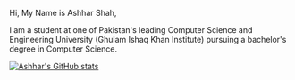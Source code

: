 Hi, My Name is Ashhar Shah,

I am a student at one of Pakistan's leading Computer Science and Engineering University (Ghulam Ishaq Khan Institute) pursuing a bachelor's degree in Computer Science.

[![Ashhar's GitHub stats](https://github-readme-stats.vercel.app/api?username=AshharShah)](https://github.com/anuraghazra/github-readme-stats)

